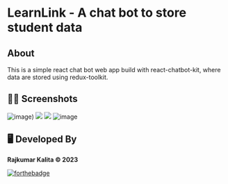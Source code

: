 # LearnLink - A chat bot to store student data

## About
  This is a simple react chat bot web app build with react-chatbot-kit, where data are stored using redux-toolkit.

## 😶‍🌫️ Screenshots
![image](https://github.com/rajkumar23411/chatbot/assets/90103892/44393754-f025-482e-9d08-a56c01df8dde))  ![](https://github.com/rajkumar23411/chatbot/assets/90103892/4fac718f-c513-4d72-9b0e-923589b1fb73) 
 ![](https://github.com/rajkumar23411/chatbot/assets/90103892/2cc35068-0f0b-4239-8f7c-5d3f5e56e252) ![image](https://github.com/rajkumar23411/chatbot/assets/90103892/e2ebef44-bd1a-4451-87ca-0a734d419e3d)




## 🖥️ Developed By

**Rajkumar Kalita © 2023** 


[![forthebadge](https://forthebadge.com/images/badges/built-with-love.svg)](https://www.instagram.com/__thisisrajkumar/?next=%2F)
